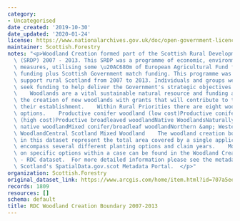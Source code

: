 ```yaml
---
category:
- Uncategorised
date_created: '2019-10-30'
date_updated: '2020-01-24'
license: https://www.nationalarchives.gov.uk/doc/open-government-licence/version/3/
maintainer: Scottish.Forestry
notes: "<p>Woodland Creation formed part of the Scottish Rural Development Programme\
  \ (SRDP) 2007 - 2013. This SRDP was a programme of economic, environmental and social\
  \ measures, utilising some \u20AC680m of European Agricultural Fund for Rural Development\
  \ funding plus Scottish Government match funding. This programme was designed to\
  \ support rural Scotland from 2007 to 2013. Individuals and groups were able to\
  \ seek funding to help deliver the Government's strategic objectives in rural Scotland.\
  \    Woodlands are a vital sustainable natural resource and funding aims to encourage\
  \ the creation of new woodlands with grants that will contribute to the cost of\
  \ their establishment.    Within Rural Priorities there are eight woodland creation\
  \ options.    Productive conifer woodland (low cost)Productive conifer woodland\
  \ (high cost)Productive broadleaved woodlandNative WoodlandsNaturally regenerated\
  \ native woodlandMixed conifer/broadleaf woodlandNorthern &amp; Western Isles Native\
  \ WoodlandCentral Scotland Mixed Woodland    The woodland creation boundary polygons\
  \ in this dataset represent the total area covered by a single application and may\
  \ encompass several different planting options and claim years.    More details\
  \ on specific options within a case can be found in the Woodland Creation Options\
  \ - RDC dataset.  For more detailed information please see the metadata record on\
  \ Scotland's SpatialData.gov.scot Metadata Portal.  </p>"
organization: Scottish.Forestry
original_dataset_link: https://www.arcgis.com/home/item.html?id=707a5ee0736047e18a320a3e86a3e291
records: 1809
resources: []
schema: default
title: RDC Woodland Creation Boundary 2007-2013
---
```

